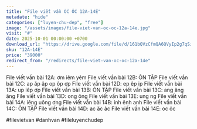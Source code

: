 ```yaml
---
title: "File viết vần OC ÔC 12A-14E"
metadate: "hide"
categories: ["luyen-chu-dep", "free"]
image: "/assets/images/file-viet-van-oc-oc-12a-14e.jpg"
visit: "#"
date: 2025-10-01 00:00:00 +0700
download_url: "https://drive.google.com/file/d/161bQVzCfmQA6QVyIp2g7qSivzh_zNsoF/view?fbclid=IwY2xjawNKBOdleHRuA2FlbQIxMABicmlkETFVdUtreWxOallLc2FSWEpPAR4ukXq9Yz2pc77TvJRh9O5jYAHH_ZAYeEDI6xPzZwTsPI32_-AcnfmtlIstuw_aem_VwZcZDPVr4H5rLGe0A6lSA"
sku: "12A-14E"
price: "39000"
redirect_from: "/redirects/file-viet-van-oc-oc-12a-14e"
---
```

File viết vần bài 12A: ơm iêm yêm
File viết vần bài 12B: ÔN TẬP
File viết vần bài 12C: ap ăp âp op ôp ơp
File viết vần bài 12D: ep êp ip
File viết vần bài 13A: up iêp ơp
File viết vần bài 13B: ÔN TẬP
File viết vần bài 13C: ang ăng âng
File viết vần bài 13D: ong ông
File viết vần bài 13E: ung ng
File viết vần bài 14A: iêng uông ơng
File viết vần bài 14B: inh ênh anh
File viết vần bài 14C: ÔN TẬP
File viết vần bài 14D: ac ăc âc
File viết vần bài 14E: oc ôc

#filevietvan #danhvan #fileluyenchudep
